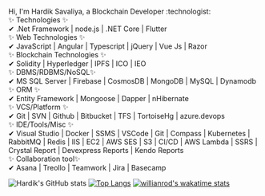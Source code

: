 <br />
 Hi, I'm Hardik Savaliya, a Blockchain Developer :technologist:
<br />
✨ Technologies ✨
<br />
✔ .Net Framework | node.js | .NET Core | Flutter
<br />
✨ Web Technologies ✨
<br />
✔ JavaScript | Angular | Typescript | jQuery | Vue Js | Razor
<br />
✨ Blockchain Technologies ✨
<br />
✔ Solidity | Hyperledger | IPFS | ICO | IEO
<br />
✨ DBMS/RDBMS/NoSQL✨
<br />
✔ MS SQL Server | Firebase | CosmosDB | MongoDB | MySQL | Dynamodb
<br />
✨ ORM ✨
<br />
✔ Entity Framework | Mongoose | Dapper | nHibernate
<br />
✨ VCS/Platform ✨
<br />
✔ Git | SVN | Github | Bitbucket | TFS | TortoiseHg | azure.devops
<br />
✨ IDE/Tools/Misc ✨
<br />
✔ Visual Studio | Docker | SSMS | VSCode | Git | Compass | Kubernetes | RabbitMQ | Redis | IIS | EC2 | AWS SES | S3 | CI/CD | AWS Lambda | SSRS | Crystal Report | Devexpress Reports | Kendo Reports
<br />
✨ Collaboration tool✨
<br />
✔ Asana | Treollo | Teamwork | Jira | Basecamp
<br />

![Hardik's GitHub stats](https://github-readme-stats.vercel.app/api?username=HardikKSavaliya&hide=contribs,prs)
[![Top Langs](https://github-readme-stats.vercel.app/api/top-langs/?username=HardikKSavaliya)](https://github.com/anuraghazra/github-readme-stats)
[![willianrod's wakatime stats](https://github-readme-stats.vercel.app/api/wakatime?username=HardikKSavaliya)](https://github.com/anuraghazra/github-readme-stats)
